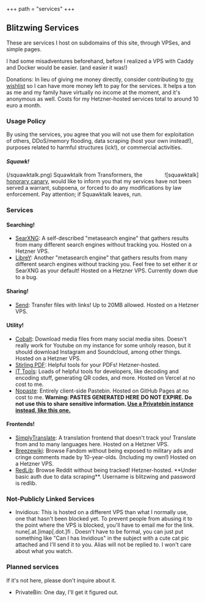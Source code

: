 +++
path = "services"
+++

Blitzwing Services
------------------

These are services I host on subdomains of this site, through VPSes, and simple pages.

I had some misadventures beforehand, before I realized a VPS with Caddy and Docker would be easier. (and easier it was!)

Donations: In lieu of giving me money directly, consider contributing to [my wishlist](https://throne.com/gigirassy) so I can have more money left to pay for the services. It helps a ton as me and my family have virtually no income at the moment, and it's anonymous as well. Costs for my Hetzner-hosted services total to around 10 euro a month.

### Usage Policy

By using the services, you agree that you will not use them for exploitation of others, DDoS/memory flooding, data scraping (host your own instead!), purposes related to harmful structures (ick!), or commercial activities.

#### _Squawk!_

<span style="float:right;">![squawktalk]</span>(/squawktalk.png) Squawktalk from Transformers, the [honorary canary](https://www.eff.org/deeplinks/2014/04/warrant-canary-faq), would like to inform you that my services have not been served a warrant, subpoena, or forced to do any modifications by law enforcement. Pay attention; if Squawktalk leaves, run.

### Services

#### Searching!

*   [SearXNG](https://search.blitzw.in/): A self-described "metasearch engine" that gathers results from many different search engines without tracking you. Hosted on a Hetzner VPS.
*   [LibreY](https://libre.blitzw.in/): Another "metasearch engine" that gathers results from many different search engines without tracking you. Feel free to set either it or SearXNG as your default! Hosted on a Hetzner VPS. Currently down due to a bug.

#### Sharing!

*   [Send](https://send.blitzw.in): Transfer files with links! Up to 20MB allowed. Hosted on a Hetzner VPS.

#### Utility!

*   [Cobalt](https://co.blitzw.in): Download media files from many social media sites. Doesn't really work for Youtube on my instance for some unholy reason, but it should download Instagram and Soundcloud, among other things. Hosted on a Hetzner VPS.
*   [Stirling PDF](https://pdf.blitzw.in): Helpful tools for your PDFs! Hetzner-hosted.
*   [IT Tools](https://tools.blitzw.in): Loads of helpful tools for developers, like decoding and encoding stuff, generating QR codes, and more. Hosted on Vercel at no cost to me.
*   [Nopaste](https://www.blitzw.in/nopaste/): Entirely client-side Pastebin. Hosted on GitHub Pages at no cost to me. **Warning: PASTES GENERATED HERE DO NOT EXPIRE. Do not use this to share sensitive information. [Use a Privatebin instance instead, like this one.](https://pb.envs.net)**

#### Frontends!

*   [SimplyTranslate](https://hothead.blitzw.in): A translation frontend that doesn't track you! Translate from and to many languages here. Hosted on a Hetzner VPS.
*   [Breezewiki](https://fan.blitzw.in): Browse Fandom without being exposed to military ads and cringe comments made by 10-year-olds. (Including my own!) Hosted on a Hetzner VPS.
*   [RedLib](https://rl.blitzw.in): Browse Reddit without being tracked! Hetzner-hosted. \*\*Under basic auth due to data scraping\*\*. Username is blitzwing and password is redlib.

### Not-Publicly Linked Services

*   Invidious: This is hosted on a different VPS than what I normally use, one that hasn't been blocked yet. To prevent people from abusing it to the point where the VPS is blocked, you'll have to email me for the link. nune\[.at.\]imap\[.dot.\]fi . Doesn't have to be formal, you can just put something like "Can I has Invidious" in the subject with a cute cat pic attached and I'll send it to you. Alias will not be replied to. I won't care about what you watch.

### Planned services

If it's not here, please don't inquire about it.

*   PrivateBin: One day, I'll get it figured out.
